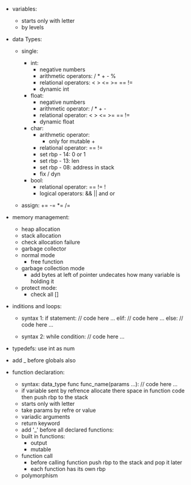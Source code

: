 - variables:
    - starts only with letter
    - by levels

- data Types:

    - single:
        - int:
            - negative numbers
            - arithmetic operators: / * + - %
            - relational operators: < > <= >= == !=
            - dynamic int
        - float:
            - negative numbers
            - arithmetic operator: / * + -
            - relational operator: < > <= >= == != 
            - dynamic float
        - char:
            - arithmetic operator: 
                - only for mutable + 
            - relational operator: == !=
            - set rbp - 14: 0 or 1
            - set rbp - 13: len
            - set rbp - 08: address in stack
            - fix / dyn
        - bool:
            - relational operator: == != !
            - logical operators: && || and or

    - assign: += -= *= /=

- memory management:
    - heap allocation
    - stack allocation
    - check allocation failure
    - garbage collector
    - normal mode
        - free function
    - garbage collection mode
        - add bytes at left of pointer undecates how many variable is holding it
    - protect mode:
        - check all []

- inditions and loops:
    - syntax 1:
        if statement:
            // code here ...
        elif:
            // code here ...
        else:
            // code here ...

    - syntax 2:
        while condition:
            // code here ...

- typedefs: use int as num
- add _ before globals also

- function declaration:
    - syntax:
        data_type func func_name(params ...):
            // code here ...
    - if variable sent by refrence allocate there space in function code then push rbp to the stack
    - starts only with letter
    - take params by refre or value
    - variadic arguments
    - return keyword
    - add '_' before all declared functions:
    - built in functions:
        - output
        - mutable
    - function call
        - before calling function push rbp to the stack and pop it later
        - each function has its own rbp
    - polymorphism